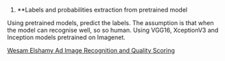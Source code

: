 1. **Labels and probabilities extraction from pretrained model

Using pretrained models, predict the labels. The assumption is that when the model can recognise well, so so human. Using VGG16, XceptionV3 and Inception models pretrained on Imagenet.

[Wesam Elshamy Ad Image Recognition and Quality Scoring](https://www.kaggle.com/wesamelshamy/ad-image-recognition-and-quality-scoring)
